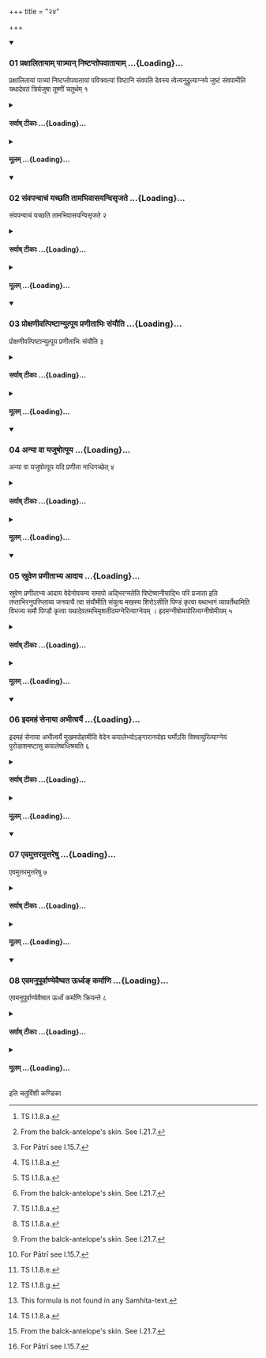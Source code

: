 +++
title = "२४"

+++

<div class="js_include" includetitle="true" newlevelforh1="3" unfilled url="/vedAH_yajuH/taittirIyam/sUtram/ApastambaH/shrautam/vishvAsa-prastutiH/01/24/01_praxAlitAyAm_pAtryAn_niShTaptopavAtAyAm.md">
<details open><summary><h3>01 प्रक्षालितायाम् पात्र्यान् निष्टप्तोपवातायाम् ...{Loading}...</h3></summary>

प्रक्षालितायां पात्र्यां निष्टप्तोपवातायां पवित्रवत्यां पिष्टानि संवपति देवस्य त्वेत्यनुद्रुत्याग्नये जुष्टं संवपामीति यथादेवतं त्रिर्यजुषा तूष्णीं चतुर्थम् १
</details>
</div>
<div class="js_include collapsed" newlevelforh1="4" title="सर्वाष् टीकाः" unfilled url="/vedAH_yajuH/taittirIyam/sUtram/ApastambaH/shrautam/sarvASh_TIkAH/01/24/01_praxAlitAyAm_pAtryAn_niShTaptopavAtAyAm.md">
<details><summary><h4>सर्वाष् टीकाः ...{Loading}...</h4></summary>
<details><summary>थिते</summary>

1. Having recited devasya tvā...[^1] with agnaye juṣtaṁ etc. in accordance with the deity (the Adhvaryu) thrice pours[^2] flour in the pan[^3] which has been washed, heated and then has become cool, and which contains strainers; silently, (he pours the flour) for the fourth time.  

[^1]: TS I.1.8.a.  

[^2]: From the balck-antelope's skin. See I.21.7.  

[^3]: For Pātrī see I.15.7.
</details>
</details>
</div>
<div class="js_include collapsed" newlevelforh1="4" title="मूलम्" unfilled url="/vedAH_yajuH/taittirIyam/sUtram/ApastambaH/shrautam/mUlam/01/24/01_praxAlitAyAm_pAtryAn_niShTaptopavAtAyAm.md">
<details><summary><h4>मूलम् ...{Loading}...</h4></summary>

प्रक्षालितायां पात्र्यां निष्टप्तोपवातायां पवित्रवत्यां पिष्टानि संवपति देवस्य त्वेत्यनुद्रुत्याग्नये जुष्टं संवपामीति यथादेवतं त्रिर्यजुषा तूष्णीं चतुर्थम् १
</details>
</div>
<div class="js_include" includetitle="true" newlevelforh1="3" unfilled url="/vedAH_yajuH/taittirIyam/sUtram/ApastambaH/shrautam/vishvAsa-prastutiH/01/24/02_saMvapanvAchaM_yachChati_tAmabhivAsayanvisRjate.md">
<details open><summary><h3>02 संवपन्वाचं यच्छति तामभिवासयन्विसृजते ...{Loading}...</h3></summary>

संवपन्वाचं यच्छति तामभिवासयन्विसृजते २
</details>
</div>
<div class="js_include collapsed" newlevelforh1="4" title="सर्वाष् टीकाः" unfilled url="/vedAH_yajuH/taittirIyam/sUtram/ApastambaH/shrautam/sarvASh_TIkAH/01/24/02_saMvapanvAchaM_yachChati_tAmabhivAsayanvisRjate.md">
<details><summary><h4>सर्वाष् टीकाः ...{Loading}...</h4></summary>
<details><summary>थिते</summary>

2. While pouring, he restrains his speech; while covering (the sacrificial bread by means of ashes)[^1] he releases it.  

[^1]: See I.25.12-13; I.25.10.
</details>
</details>
</div>
<div class="js_include collapsed" newlevelforh1="4" title="मूलम्" unfilled url="/vedAH_yajuH/taittirIyam/sUtram/ApastambaH/shrautam/mUlam/01/24/02_saMvapanvAchaM_yachChati_tAmabhivAsayanvisRjate.md">
<details><summary><h4>मूलम् ...{Loading}...</h4></summary>

संवपन्वाचं यच्छति तामभिवासयन्विसृजते २
</details>
</div>
<div class="js_include" includetitle="true" newlevelforh1="3" unfilled url="/vedAH_yajuH/taittirIyam/sUtram/ApastambaH/shrautam/vishvAsa-prastutiH/01/24/03_proxaNIvatpiShTAnyutpUya_praNItAbhiH_saMyauti.md">
<details open><summary><h3>03 प्रोक्षणीवत्पिष्टान्युत्पूय प्रणीताभिः संयौति ...{Loading}...</h3></summary>

प्रोक्षणीवत्पिष्टान्युत्पूय प्रणीताभिः संयौति ३
</details>
</div>
<div class="js_include collapsed" newlevelforh1="4" title="सर्वाष् टीकाः" unfilled url="/vedAH_yajuH/taittirIyam/sUtram/ApastambaH/shrautam/sarvASh_TIkAH/01/24/03_proxaNIvatpiShTAnyutpUya_praNItAbhiH_saMyauti.md">
<details><summary><h4>सर्वाष् टीकाः ...{Loading}...</h4></summary>
<details><summary>थिते</summary>

3. Having purified the flour in the same manner as that of the (purification of the sprinkling water)[^1] he mixes (the flour with the water) which has been carried forth.[^2]  

[^1]: See I.11.9.  

[^2]: Praṇīta-water. See I.16.5ff.
</details>
</details>
</div>
<div class="js_include collapsed" newlevelforh1="4" title="मूलम्" unfilled url="/vedAH_yajuH/taittirIyam/sUtram/ApastambaH/shrautam/mUlam/01/24/03_proxaNIvatpiShTAnyutpUya_praNItAbhiH_saMyauti.md">
<details><summary><h4>मूलम् ...{Loading}...</h4></summary>

प्रोक्षणीवत्पिष्टान्युत्पूय प्रणीताभिः संयौति ३
</details>
</div>
<div class="js_include" includetitle="true" newlevelforh1="3" unfilled url="/vedAH_yajuH/taittirIyam/sUtram/ApastambaH/shrautam/vishvAsa-prastutiH/01/24/04_anyA_vA_yajuShotpUya.md">
<details open><summary><h3>04 अन्या वा यजुषोत्पूय ...{Loading}...</h3></summary>

अन्या वा यजुषोत्पूय यदि प्रणीता नाधिगच्छेत् ४
</details>
</div>
<div class="js_include collapsed" newlevelforh1="4" title="सर्वाष् टीकाः" unfilled url="/vedAH_yajuH/taittirIyam/sUtram/ApastambaH/shrautam/sarvASh_TIkAH/01/24/04_anyA_vA_yajuShotpUya.md">
<details><summary><h4>सर्वाष् टीकाः ...{Loading}...</h4></summary>
<details><summary>थिते</summary>

4. Or rather any other water after having purified it, in case, when he does not get the Praṇītā (carried forth water).[^1]  

[^1]: Thus at the time of preparing a sacrificial bread in connection with
preparation of animal sacrificial bread in a Soma-sacrifice.
</details>
</details>
</div>
<div class="js_include collapsed" newlevelforh1="4" title="मूलम्" unfilled url="/vedAH_yajuH/taittirIyam/sUtram/ApastambaH/shrautam/mUlam/01/24/04_anyA_vA_yajuShotpUya.md">
<details><summary><h4>मूलम् ...{Loading}...</h4></summary>

अन्या वा यजुषोत्पूय यदि प्रणीता नाधिगच्छेत् ४
</details>
</div>
<div class="js_include" includetitle="true" newlevelforh1="3" unfilled url="/vedAH_yajuH/taittirIyam/sUtram/ApastambaH/shrautam/vishvAsa-prastutiH/01/24/05_sruveNa_praNItAbhya_AdAya.md">
<details open><summary><h3>05 स्रुवेण प्रणीताभ्य आदाय ...{Loading}...</h3></summary>

स्रुवेण प्रणीताभ्य आदाय वेदेनोपयम्य समापो अद्भिरग्मतेति पिष्टेष्वानीयाद्भिः परि प्रजाता इति तप्ताभिरनुपरिप्लाव्य जनयत्यै त्वा संयौमीति संयुत्य मखस्य शिरोऽसीति पिण्डं कृत्वा यथाभागं व्यावर्तेथामिति विभज्य समौ पिण्डौ कृत्वा यथादेवतमभिमृशतीदमग्नेरित्याग्नेयम् । इदमग्नीषोमयोरित्यग्नीषोमीयम् ५
</details>
</div>
<div class="js_include collapsed" newlevelforh1="4" title="सर्वाष् टीकाः" unfilled url="/vedAH_yajuH/taittirIyam/sUtram/ApastambaH/shrautam/sarvASh_TIkAH/01/24/05_sruveNa_praNItAbhya_AdAya.md">
<details><summary><h4>सर्वाष् टीकाः ...{Loading}...</h4></summary>
<details><summary>थिते</summary>

5. Having taken (water) from the carried forth (water) by means of the spoon, having supported it (the spoon containing water) by means of the grass-brush, with samāpo adbhiragmata,[^1] having poured (the water in the spoon) in the flour (in the pan), with adbhiḥ pari prajātāḥ[^2] having poured the hot water[^3] in a circumambulatory manner, with janayatyai tvā saṁyaumi[^4] having kneaded (the water and flour), with makhasya śiro'si[^5] having prepared a dough, with yathābhāgam vartethām[^6] having divided (the dough and) having prepared two equal doughs, he touches (each of them) in accordance with the deity: (thus he touches) the dough for Agni with idam āgneyam; the dough for Agni-soma with idamagniṣomayoḥ.  

[^1]: TS I.1.8.b-c.  

[^2]: TS I.1.8.d.  

[^3]: See I.23.6.  

[^4]: TS I.1.8.e.  

[^5]: TS I.1.8.g.  

[^6]: This formula is not found in any Samhita-text.
</details>
</details>
</div>
<div class="js_include collapsed" newlevelforh1="4" title="मूलम्" unfilled url="/vedAH_yajuH/taittirIyam/sUtram/ApastambaH/shrautam/mUlam/01/24/05_sruveNa_praNItAbhya_AdAya.md">
<details><summary><h4>मूलम् ...{Loading}...</h4></summary>

स्रुवेण प्रणीताभ्य आदाय वेदेनोपयम्य समापो अद्भिरग्मतेति पिष्टेष्वानीयाद्भिः परि प्रजाता इति तप्ताभिरनुपरिप्लाव्य जनयत्यै त्वा संयौमीति संयुत्य मखस्य शिरोऽसीति पिण्डं कृत्वा यथाभागं व्यावर्तेथामिति विभज्य समौ पिण्डौ कृत्वा यथादेवतमभिमृशतीदमग्नेरित्याग्नेयम् । इदमग्नीषोमयोरित्यग्नीषोमीयम् ५
</details>
</div>
<div class="js_include" includetitle="true" newlevelforh1="3" unfilled url="/vedAH_yajuH/taittirIyam/sUtram/ApastambaH/shrautam/vishvAsa-prastutiH/01/24/06_idamahaM_senAyA_abhItvaryai.md">
<details open><summary><h3>06 इदमहं सेनाया अभीत्वर्यै ...{Loading}...</h3></summary>

इदमहं सेनाया अभीत्वर्यै मुखमपोहामीति वेदेन कपालेभ्योऽङ्गारानपोह्य घर्मोऽसि विश्वायुरित्याग्नेयं पुरोडाशमष्टासु कपालेष्वधिश्रयति ६
</details>
</div>
<div class="js_include collapsed" newlevelforh1="4" title="सर्वाष् टीकाः" unfilled url="/vedAH_yajuH/taittirIyam/sUtram/ApastambaH/shrautam/sarvASh_TIkAH/01/24/06_idamahaM_senAyA_abhItvaryai.md">
<details><summary><h4>सर्वाष् टीकाः ...{Loading}...</h4></summary>
<details><summary>थिते</summary>

6. With idamahaṁ senāyā abhītvaryai mukhamapohāmi[^1] having taken away embers, from potsherds[^2] by means of the grass-brush, with gharmo’si viśvāyuḥ[^3] he puts the sacrificial bread for Agni on the eight potsherds.  

[^1]: TS III.7.5.1.  

[^2]: See I.23.6  

[^3]: TS I.1.8.h.
</details>
</details>
</div>
<div class="js_include collapsed" newlevelforh1="4" title="मूलम्" unfilled url="/vedAH_yajuH/taittirIyam/sUtram/ApastambaH/shrautam/mUlam/01/24/06_idamahaM_senAyA_abhItvaryai.md">
<details><summary><h4>मूलम् ...{Loading}...</h4></summary>

इदमहं सेनाया अभीत्वर्यै मुखमपोहामीति वेदेन कपालेभ्योऽङ्गारानपोह्य घर्मोऽसि विश्वायुरित्याग्नेयं पुरोडाशमष्टासु कपालेष्वधिश्रयति ६
</details>
</div>
<div class="js_include" includetitle="true" newlevelforh1="3" unfilled url="/vedAH_yajuH/taittirIyam/sUtram/ApastambaH/shrautam/vishvAsa-prastutiH/01/24/07_evamuttaramuttareShu.md">
<details open><summary><h3>07 एवमुत्तरमुत्तरेषु ...{Loading}...</h3></summary>

एवमुत्तरमुत्तरेषु ७
</details>
</div>
<div class="js_include collapsed" newlevelforh1="4" title="सर्वाष् टीकाः" unfilled url="/vedAH_yajuH/taittirIyam/sUtram/ApastambaH/shrautam/sarvASh_TIkAH/01/24/07_evamuttaramuttareShu.md">
<details><summary><h4>सर्वाष् टीकाः ...{Loading}...</h4></summary>
<details><summary>थिते</summary>

7. In the same manner, he puts the northern (sacrificial bread) on the northern potsherds.
</details>
</details>
</div>
<div class="js_include collapsed" newlevelforh1="4" title="मूलम्" unfilled url="/vedAH_yajuH/taittirIyam/sUtram/ApastambaH/shrautam/mUlam/01/24/07_evamuttaramuttareShu.md">
<details><summary><h4>मूलम् ...{Loading}...</h4></summary>

एवमुत्तरमुत्तरेषु ७
</details>
</div>
<div class="js_include" includetitle="true" newlevelforh1="3" unfilled url="/vedAH_yajuH/taittirIyam/sUtram/ApastambaH/shrautam/vishvAsa-prastutiH/01/24/08_evamanupUrvANyevaiShvata_Urdhva~N_karmANi.md">
<details open><summary><h3>08 एवमनुपूर्वाण्येवैष्वत ऊर्ध्वङ् कर्माणि ...{Loading}...</h3></summary>

एवमनुपूर्वाण्येवैष्वत ऊर्ध्वं कर्माणि क्रियन्ते ८
</details>
</div>
<div class="js_include collapsed" newlevelforh1="4" title="सर्वाष् टीकाः" unfilled url="/vedAH_yajuH/taittirIyam/sUtram/ApastambaH/shrautam/sarvASh_TIkAH/01/24/08_evamanupUrvANyevaiShvata_Urdhva~N_karmANi.md">
<details><summary><h4>सर्वाष् टीकाः ...{Loading}...</h4></summary>
<details><summary>थिते</summary>

8. Henceforth the actions are (to be) done in the same manner (order).
</details>
</details>
</div>
<div class="js_include collapsed" newlevelforh1="4" title="मूलम्" unfilled url="/vedAH_yajuH/taittirIyam/sUtram/ApastambaH/shrautam/mUlam/01/24/08_evamanupUrvANyevaiShvata_Urdhva~N_karmANi.md">
<details><summary><h4>मूलम् ...{Loading}...</h4></summary>

एवमनुपूर्वाण्येवैष्वत ऊर्ध्वं कर्माणि क्रियन्ते ८
</details>
</div>





  
इति चतुर्विंशी कण्डिका 
